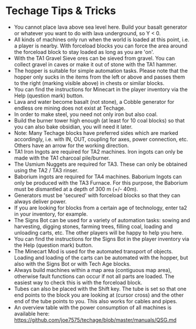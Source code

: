 # Techage Tips & Tricks

- You cannot place lava above sea level here. Build your basalt generator or whatever you want to do with lava underground, so Y < 0.
- All kinds of machines only run when the world is loaded at this point, i.e. a player is nearby. With forceload blocks you can force the area around the forceload block to stay loaded as long as you are 'on'.
- With the TA1 Gravel Sieve ores can be sieved from gravel. You can collect gravel in caves or make it out of stone with the TA1 hammer.
- The hopper is suitable for simple automation tasks. Please note that the hopper only sucks in the items from the left or above and passes them to the right (marking visible above) in chests or similar blocks.
- You can find the instructions for Minecart in the player inventory via the Help (question mark) button.
- Lava and water become basalt (not stone), a Cobble generator for endless ore mining does not exist at Techage.
- In order to make steel, you need not only iron but also coal.
- Build the burner tower high enough (at least for 10 coal blocks) so that you can also bake obsidian, you will need it later.
- Note: Many Techage blocks have preferred sides which are marked accordingly, i.e. with IN, OUT, coupling for axes, power connection, etc. Others have an arrow for the working direction.
- TA1 Iron Ingots are required for TA2 machines. Iron ingots can only be made with the TA1 charcoal pile/burner.
- The Usmium Nuggets are required for TA3. These can only be obtained using the TA2 / TA3 rinser.
- Baborium ingots are required for TA4 machines. Baborium Ingots can only be produced with the TA3 Furnace. For this purpose, the Baborium must be dismantled at a depth of 300 m (+/- 40m).
- Generators must be 'secured' with forceload blocks so that they can always deliver power.
- If you are looking for blocks from a certain age of technology, enter ta2 in your inventory, for example.
- The Signs Bot can be used for a variety of automation tasks: sowing and harvesting, digging stones, farming trees, filling coal, loading and unloading carts, etc. The other players will be happy to help you here.
- You can find the instructions for the Signs Bot in the player inventory via the Help (question mark) button.
- The Minecart Mod is used for the automated transport of objects. Loading and loading of the carts can be automated with the hopper, but also with the Signs Bot or with Tech Age blocks.
- Always build machines within a map area (contiguous map area), otherwise fault functions can occur if not all parts are loaded. The easiest way to check this is with the forceload block.
- Tubes can also be placed with the Shift key. The tube is set so that one end points to the block you are looking at (cursor cross) and the other end of the tube points to you. This also works for cables and pipes.
- An overview table with the power consumption of all machines is available here: https://github.com/joe7575/techage/blob/master/manuals/QSG.md